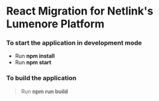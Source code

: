 # React Migration for Netlink's Lumenore Platform

### To start the application in development mode
* Run **npm install**
* Run **npm start**

### To build the application
> Run **npm run build**